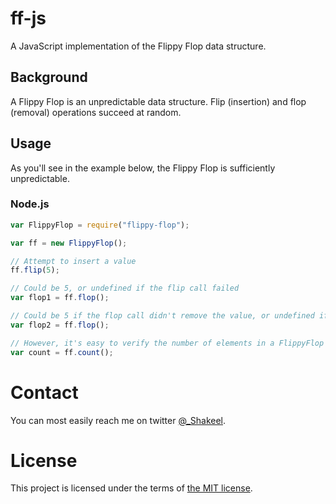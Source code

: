# ff-js

A JavaScript implementation of the Flippy Flop data structure.

## Background

A Flippy Flop is an unpredictable data structure.
Flip (insertion) and flop (removal) operations succeed at random.

## Usage

As you'll see in the example below, the Flippy Flop is sufficiently unpredictable.

### Node.js

```javascript
var FlippyFlop = require("flippy-flop");

var ff = new FlippyFlop();

// Attempt to insert a value
ff.flip(5);

// Could be 5, or undefined if the flip call failed
var flop1 = ff.flop();

// Could be 5 if the flop call didn't remove the value, or undefined if the flip call failed
var flop2 = ff.flop();

// However, it's easy to verify the number of elements in a FlippyFlop
var count = ff.count();
```

# Contact

You can most easily reach me on twitter [@_Shakeel](http://twitter.com/_Shakeel).

# License

This project is licensed under the terms of [the MIT license](LICENSE).
